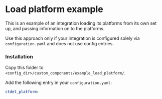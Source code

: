 # Load platform example

This is an example of an integration loading its platforms from its own set up, and passing information on to the platforms.

Use this approach only if your integration is configured solely via `configuration.yaml` and does not use config entries.

### Installation

Copy this folder to `<config_dir>/custom_components/example_load_platform/`.

Add the following entry in your `configuration.yaml`:

```yaml
ctdet_platform:
```
